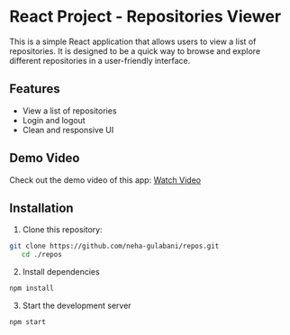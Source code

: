 # React Project - Repositories Viewer

This is a simple React application that allows users to view a list of repositories. It is designed to be a quick way to browse and explore different repositories in a user-friendly interface.

## Features

- View a list of repositories
- Login and logout
- Clean and responsive UI

## Demo Video

Check out the demo video of this app: [Watch Video](https://drive.google.com/file/d/1iuT2thQ_yXkw_p_Tl8ZEzx0_IxsFm6FX/view?usp=sharing)

## Installation

1. Clone this repository:
```bash
git clone https://github.com/neha-gulabani/repos.git
   cd ./repos

```

2. Install dependencies
```bash
npm install
```

3. Start the development server
```bash
npm start
```
